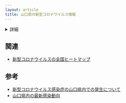```yaml
---
layout: article
title: 山口県の新型コロナウイルス情報
---
```


<style>
body header nav ul li:nth-child(7) a{
    border-bottom: 2px solid #f44336;
}
</style>

<div id="sum"></div>
<div id="map"></div>

<details>
    <summary>詳細</summary>
    <div id="list"></div>
</details>

<script>covtablef = true</script>
<script src="https://yamaguchi-ruby.github.io/sars2-yamaguchi/table.js"></script>
<script src="https://yamaguchi-ruby.github.io/sars2-yamaguchi/active.covid19.js"></script>


<style>
#sum span {
    color: #f44336;
    font-size: 40px;
    font-weight: bolder;
}
#sum span.number{
    font-size: 64px;
}
#city_info{
    background-color: #212121cc;
    position: fixed;
    border-radius: 8px;
    color: #fafafa;
    padding: 8px;
}
body article table {
    table-layout: fixed;
    word-break: break-all;
    word-wrap: break-word;
}
#list{
    font-size: 12px;
    text-align: center;
}
</style>

## 関連
- [新型コロナウイルスの全国ヒートマップ](/sars2heat)

## 参考
- [新型コロナウイルス感染症の山口県内での発生について](https://www.pref.yamaguchi.lg.jp/cms/a10000/korona2020/202004240002.html)
- [山口県内の最新感染動向](https://yamaguchi.stopcovid19.jp/)